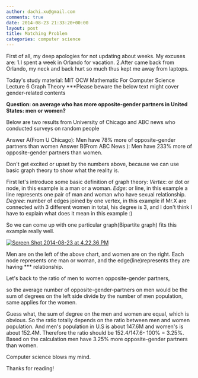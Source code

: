 ```yaml
---
author: dachi.xu@gmail.com
comments: true
date: 2014-08-23 21:33:20+00:00
layout: post
title: Matching Problem
categories: computer science
---
```


First of all, my deep apologies for not updating about weeks. My excuses are:
1.I spent a week in Orlando for vacation.
2.After came back from Orlando, my neck and back hurt so much thus kept me away from laptops.

Today's study material: MIT OCW Mathematic For Computer Science Lecture 6 Graph Theory
***Please beware the below text might cover gender-related contents

**Question: on average who has more opposite-gender partners in United States: men or women?**

Below are two results from University of Chicago and ABC news who conducted surveys on random people

Answer A(From U Chicago): Men have 78% more of opposite-gender partners than women
Answer B(From ABC News ): Men have 233% more of opposite-gender partners than women.

Don't get excited or upset by the numbers above, because we can use basic graph theory to show what the reality is.

First let's introduce some basic definition of graph theory:
_Vertex_: or dot or node, in this example is a man or a woman.
_Edge_: or line, in this example a line represents one pair of man and woman who have sexual relationship.
_Degree_: number of edges joined by one vertex, in this example if Mr.X are connected with 3 different women in total, his degree is 3, and I don't think I have to explain what does it mean in this example :)

So we can come up with one particular graph(Bipartite graph) fits this example really well.

[![Screen Shot 2014-08-23 at 4.22.36 PM](http://dachicj.com/wp-content/uploads/2014/08/Screen-Shot-2014-08-23-at-4.22.36-PM-289x300.png)](http://dachicj.com/wp-content/uploads/2014/08/Screen-Shot-2014-08-23-at-4.22.36-PM.png)

Men are on the left of the above chart, and women are on the right. Each node represents one man or woman, and the edge(line)represents they are having *** relationship.

Let's back to the ratio of men to women opposite-gender partners,

so the average number of opposite-gender-partners on men would be the sum of degrees on the left side divide by the number of men population, same applies for the women.

Guess what, the sum of degree on the men and women are equal, which is obvious. So the ratio totally depends on the ratio between men and women population. And men's population in U.S is about 147.6M and women's is about 152.4M. Therefore the ratio should be 152.4/147.6- 100% = 3.25%. Based on the calculation men have 3.25% more opposite-gender partners than women.

Computer science blows my mind.

Thanks for reading!
 


